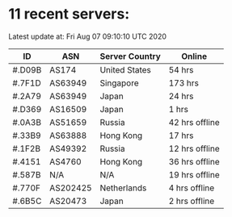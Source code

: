 # 11 recent servers:

Latest update at: Fri Aug 07 09:10:10 UTC 2020

| ID | ASN | Server Country | Online |
| -- | --- | -------------- | ------ |
| #.D09B | AS174 | United States | 54 hrs |
| #.7F1D | AS63949 | Singapore | 173 hrs |
| #.2A79 | AS63949 | Japan | 24 hrs |
| #.D369 | AS16509 | Japan | 1 hrs |
| #.0A3B | AS51659 | Russia | 42 hrs offline |
| #.33B9 | AS63888 | Hong Kong | 17 hrs |
| #.1F2B | AS49392 | Russia | 12 hrs offline |
| #.4151 | AS4760 | Hong Kong | 36 hrs offline |
| #.587B | N/A | N/A | 19 hrs offline |
| #.770F | AS202425 | Netherlands | 4 hrs offline |
| #.6B5C | AS20473 | Japan | 2 hrs offline |

